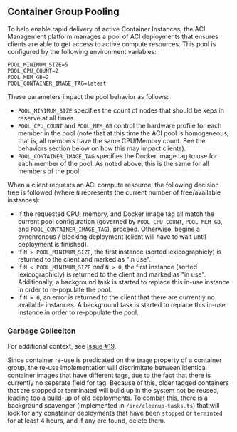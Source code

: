 ## Container Group Pooling

To help enable rapid delivery of active Container Instances, the ACI Management platform manages a pool of ACI deployments that ensures clients are able to get access to active compute resources. This pool is configured by the following environment variables:

```
POOL_MINIMUM_SIZE=5
POOL_CPU_COUNT=2
POOL_MEM_GB=2
POOL_CONTAINER_IMAGE_TAG=latest
```

These parameters impact the pool behavior as follows:

* `POOL_MINIMUM_SIZE` specifies the count of nodes that should be keps in reserve at all times.
* `POOL_CPU_COUNT` and `POOL_MEM_GB` control the hardware profile for each member in the pool (note that at this time the ACI pool is homogeneous; that is, all members have the same CPU/Memory count. See the behaviors section below on how this may impact clients).
* `POOL_CONTAINER_IMAGE_TAG` specifies the Docker image tag to use for each member of the pool. As noted above, this is the same for all members of the pool.

When a client requests an ACI compute resource, the following decision tree is followed (where `N` represents the current number of free/available instances):

* If the requested CPU, memory, and Docker image tag all match the current pool configuration (governed by `POOL_CPU_COUNT`, `POOL_MEM_GB`, and `POOL_CONTAINER_IMAGE_TAG`), proceed. Otherwise, begine a synchronous / blocking deployment (client will have to wait until deployment is finished).
* If `N > POOL_MINIMUM_SIZE`, the first instance (sorted lexicographicly) is returned to the client and marked as "in use".
* If `N < POOL_MINIMUM_SIZE` _and_ `N > 0`, the first instance (sorted lexicographicly) is returned to the client and marked as "in use". Additionally, a background task is started to replace this in-use instance in order to re-populate the pool.
* If `N = 0`, an error is returned to the client that there are currently no available instances. A background task is started to replace this in-use instance in order to re-populate the pool.

### Garbage Colleciton

For additional context, see [Issue #19](https://github.com/mjyeaney/aci-deployment-api/issues/19#issue-399963094).

Since container re-use is predicated on the `image` property of a container group, the re-use implementation will discrimitate between identical container images that have different tags, due to the fact that there is currently no seperate field for tag. Because of this, older tagged containers that are stopped or terminated will build up in the system not be reused, leading too a build-up of old deployments. To combat this, there is a background scavenger (implemented in `/src/cleanup-tasks.ts`) that will look for any conatainer deployments that have been `stopped` or `terminted` for at least 4 hours, and if any are found, delete them. 